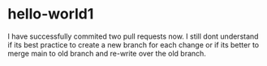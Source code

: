 # hello-world1
I have successfully commited two pull requests now. I still dont understand if its best practice to create a new branch for each change or if its better to merge main to old branch and re-write over the old branch. 
